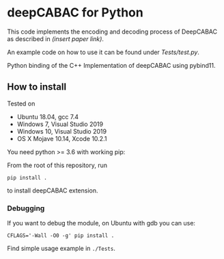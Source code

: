 # deepCABAC for Python

This code implements the encoding and decoding process of DeepCABAC as described in _(insert paper link)_.

An example code on how to use it can be found under _Tests/test.py_.

Python binding of the C++ Implementation of deepCABAC using pybind11.

## How to install

Tested on

- Ubuntu 18.04, gcc 7.4
- Windows 7, Visual Studio 2019
- Windows 10, Visual Studio 2019
- OS X Mojave 10.14, Xcode 10.2.1

You need python >= 3.6 with working pip:

From the root of this repository, run

```
pip install .
```

to install deepCABAC extension.

### Debugging

If you want to debug the module, on Ubuntu with gdb you can use:

```
CFLAGS='-Wall -O0 -g' pip install .
```


Find simple usage example in `./Tests`.
